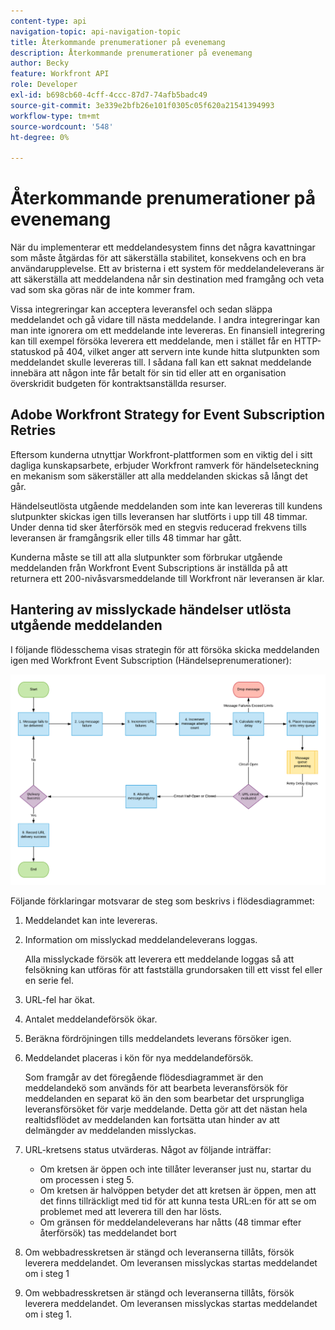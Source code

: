 ```yaml
---
content-type: api
navigation-topic: api-navigation-topic
title: Återkommande prenumerationer på evenemang
description: Återkommande prenumerationer på evenemang
author: Becky
feature: Workfront API
role: Developer
exl-id: b698cb60-4cff-4ccc-87d7-74afb5badc49
source-git-commit: 3e339e2bfb26e101f0305c05f620a21541394993
workflow-type: tm+mt
source-wordcount: '548'
ht-degree: 0%

---
```


# Återkommande prenumerationer på evenemang

När du implementerar ett meddelandesystem finns det några kavattningar som måste åtgärdas för att säkerställa stabilitet, konsekvens och en bra användarupplevelse. Ett av bristerna i ett system för meddelandeleverans är att säkerställa att meddelandena når sin destination med framgång och veta vad som ska göras när de inte kommer fram.

Vissa integreringar kan acceptera leveransfel och sedan släppa meddelandet och gå vidare till nästa meddelande.  I andra integreringar kan man inte ignorera om ett meddelande inte levereras. En finansiell integrering kan till exempel försöka leverera ett meddelande, men i stället får en HTTP-statuskod på 404, vilket anger att servern inte kunde hitta slutpunkten som meddelandet skulle levereras till. I sådana fall kan ett saknat meddelande innebära att någon inte får betalt för sin tid eller att en organisation överskridit budgeten för kontraktsanställda resurser.

## Adobe Workfront Strategy for Event Subscription Retries

Eftersom kunderna utnyttjar Workfront-plattformen som en viktig del i sitt dagliga kunskapsarbete, erbjuder Workfront ramverk för händelseteckning en mekanism som säkerställer att alla meddelanden skickas så långt det går.

Händelseutlösta utgående meddelanden som inte kan levereras till kundens slutpunkter skickas igen tills leveransen har slutförts i upp till 48 timmar. Under denna tid sker återförsök med en stegvis reducerad frekvens tills leveransen är framgångsrik eller tills 48 timmar har gått.

Kunderna måste se till att alla slutpunkter som förbrukar utgående meddelanden från Workfront Event Subscriptions är inställda på att returnera ett 200-nivåsvarsmeddelande till Workfront när leveransen är klar.

## Hantering av misslyckade händelser utlösta utgående meddelanden

I följande flödesschema visas strategin för att försöka skicka meddelanden igen med Workfront Event Subscription (Händelseprenumerationer):

![](assets/event-subscription-circuit-breaker-retries-350x234.png)

Följande förklaringar motsvarar de steg som beskrivs i flödesdiagrammet:

1. Meddelandet kan inte levereras.
1. Information om misslyckad meddelandeleverans loggas.

   Alla misslyckade försök att leverera ett meddelande loggas så att felsökning kan utföras för att fastställa grundorsaken till ett visst fel eller en serie fel.

1. URL-fel har ökat.
1. Antalet meddelandeförsök ökar.
1. Beräkna fördröjningen tills meddelandets leverans försöker igen.
1. Meddelandet placeras i kön för nya meddelandeförsök.

   Som framgår av det föregående flödesdiagrammet är den meddelandekö som används för att bearbeta leveransförsök för meddelanden en separat kö än den som bearbetar det ursprungliga leveransförsöket för varje meddelande. Detta gör att det nästan hela realtidsflödet av meddelanden kan fortsätta utan hinder av att delmängder av meddelanden misslyckas.

1. URL-kretsens status utvärderas. Något av följande inträffar:

   * Om kretsen är öppen och inte tillåter leveranser just nu, startar du om processen i steg 5.
   * Om kretsen är halvöppen betyder det att kretsen är öppen, men att det finns tillräckligt med tid för att kunna testa URL:en för att se om problemet med att leverera till den har lösts.
   * Om gränsen för meddelandeleverans har nåtts (48 timmar efter återförsök) tas meddelandet bort

1. Om webbadresskretsen är stängd och leveranserna tillåts, försök leverera meddelandet. Om leveransen misslyckas startas meddelandet om i steg 1

1. Om webbadresskretsen är stängd och leveranserna tillåts, försök leverera meddelandet. Om leveransen misslyckas startas meddelandet om i steg 1.

   <!--
   <li value="10" data-mc-conditions="QuicksilverOrClassic.Draft mode">Workfront disables Event Subscriptions when both of the following criteria are met:
   <ul>
   <!--
   <li data-mc-conditions="QuicksilverOrClassic.Draft mode">The Event Subscription has failed 1000 delivery attempts consecutively</li>
   <li data-mc-conditions="QuicksilverOrClassic.Draft mode">48 hours have passed since the last successful delivery</li>
   </ul></li>
   -->
